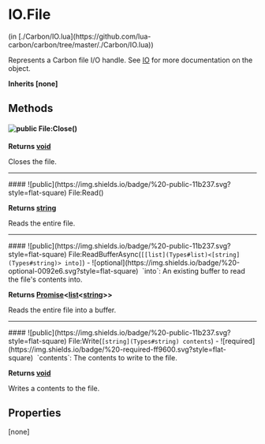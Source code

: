 <link href="../../style.css" rel="stylesheet" type="text/css"/>
<h1 class="class-title">IO.File</h1>
<span class="file-link">(in [./Carbon/IO.lua](https://github.com/lua-carbon/carbon/tree/master/./Carbon/IO.lua))</span><br/>

Represents a Carbon file I/O handle. See [IO](Classes/IO) for more documentation on the object.

**Inherits [none]**

## Methods
#### ![public](https://img.shields.io/badge/%20-public-11b237.svg?style=flat-square) File:Close()


**Returns  [void](Types#void)**

Closes the file.

<hr/>
#### ![public](https://img.shields.io/badge/%20-public-11b237.svg?style=flat-square) File:Read()


**Returns  [string](Types#string)**

Reads the entire file.

<hr/>
#### ![public](https://img.shields.io/badge/%20-public-11b237.svg?style=flat-square) File:ReadBufferAsync(<code>[[list](Types#list)&lt;[string](Types#string)&gt; into]</code>)
- ![optional](https://img.shields.io/badge/%20-optional-0092e6.svg?style=flat-square)&nbsp;&nbsp;`into`: An existing buffer to read the file's contents into.

**Returns  [Promise](Classes/Promise)&lt;[list](Types#list)&lt;[string](Types#string)&gt;&gt;**

Reads the entire file into a buffer.

<hr/>
#### ![public](https://img.shields.io/badge/%20-public-11b237.svg?style=flat-square) File:Write(<code>[string](Types#string) contents</code>)
- ![required](https://img.shields.io/badge/%20-required-ff9600.svg?style=flat-square)&nbsp;&nbsp;`contents`: The contents to write to the file.

**Returns  [void](Types#void)**

Writes a contents to the file.


## Properties
[none]
